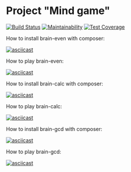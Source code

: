 # Project "Mind game"

[![Build Status](https://travis-ci.com/kalash-job/php-project-lvl1.svg?branch=master)](https://travis-ci.com/kalash-job/php-project-lvl1)
[![Maintainability](https://api.codeclimate.com/v1/badges/b5fa2f16662818f5bbc8/maintainability)](https://codeclimate.com/github/kalash-job/php-project-lvl1/maintainability)
[![Test Coverage](https://api.codeclimate.com/v1/badges/b5fa2f16662818f5bbc8/test_coverage)](https://codeclimate.com/github/kalash-job/php-project-lvl1/test_coverage)

How to install brain-even with composer:

[![asciicast](https://asciinema.org/a/20zVLE7GIzROb29orVRW5yYet.svg)](https://asciinema.org/a/20zVLE7GIzROb29orVRW5yYet)

How to play brain-even:

[![asciicast](https://asciinema.org/a/r3Riu63bLmkSsVOxDJQTNUmT8.svg)](https://asciinema.org/a/r3Riu63bLmkSsVOxDJQTNUmT8)

How to install brain-calc with composer:

[![asciicast](https://asciinema.org/a/dvQQPvDflMLV7yK1ueihJ2jLH.svg)](https://asciinema.org/a/dvQQPvDflMLV7yK1ueihJ2jLH)

How to play brain-calc:

[![asciicast](https://asciinema.org/a/L6F8ggHO4zGArKJcKXHyvjcw1.svg)](https://asciinema.org/a/L6F8ggHO4zGArKJcKXHyvjcw1)

How to install brain-gcd with composer:

[![asciicast](https://asciinema.org/a/nFqrJa7CHtBLVgVZ7NbaduhBM.svg)](https://asciinema.org/a/nFqrJa7CHtBLVgVZ7NbaduhBM)

How to play brain-gcd:

[![asciicast](https://asciinema.org/a/ypy2OyH5oUltfG9RnkGXCCPez.svg)](https://asciinema.org/a/ypy2OyH5oUltfG9RnkGXCCPez)